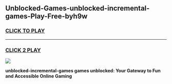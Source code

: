 
## Unblocked-Games-unblocked-incremental-games-Play-Free-byh9w
<h3>
<a href="https://premium76.site?title=unblocked-incremental-games&ref=18A1">CLICK TO PLAY</a></h3>
<hr>

<h3>
<a href="https://premium76.site?title=unblocked-incremental-games&ref=18A1">CLICK 2 PLAY</a>
  
</h3>

<a href="https://premium76.site?title=unblocked-incremental-games&ref=18A1"><img src="https://clearcache.store/games.png"></a>


**unblocked-incremental-games games unblocked: Your Gateway to Fun and Accessible Online Gaming**

